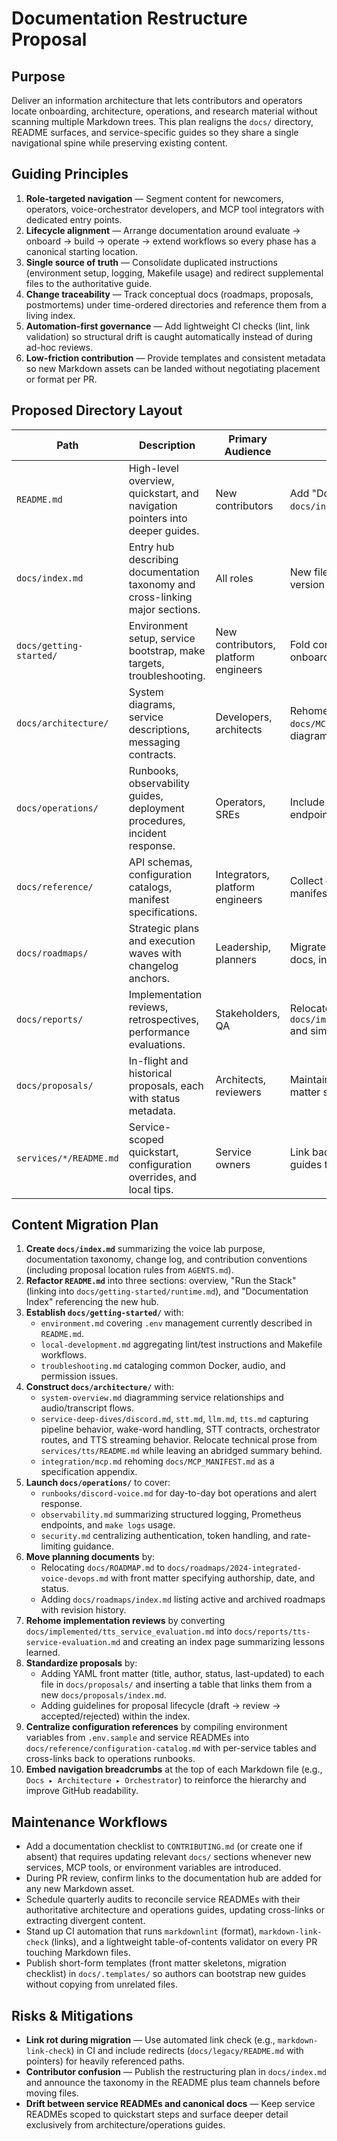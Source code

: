 # Documentation Restructure Proposal

## Purpose

Deliver an information architecture that lets contributors and operators locate onboarding,
architecture, operations, and research material without scanning multiple Markdown trees. This plan
realigns the `docs/` directory, README surfaces, and service-specific guides so they share a single
navigational spine while preserving existing content.

## Guiding Principles

1. **Role-targeted navigation** — Segment content for newcomers, operators, voice-orchestrator
   developers, and MCP tool integrators with dedicated entry points.
2. **Lifecycle alignment** — Arrange documentation around evaluate → onboard → build → operate →
   extend workflows so every phase has a canonical starting location.
3. **Single source of truth** — Consolidate duplicated instructions (environment setup, logging,
   Makefile usage) and redirect supplemental files to the authoritative guide.
4. **Change traceability** — Track conceptual docs (roadmaps, proposals, postmortems) under
   time-ordered directories and reference them from a living index.
5. **Automation-first governance** — Add lightweight CI checks (lint, link validation) so
   structural drift is caught automatically instead of during ad-hoc reviews.
6. **Low-friction contribution** — Provide templates and consistent metadata so new Markdown
   assets can be landed without negotiating placement or format per PR.

## Proposed Directory Layout

| Path | Description | Primary Audience | Notes |
| --- | --- | --- | --- |
| `README.md` | High-level overview, quickstart, and navigation pointers into deeper guides. | New contributors | Add "Documentation Index" section linking to `docs/index.md`. |
| `docs/index.md` | Entry hub describing documentation taxonomy and cross-linking major sections. | All roles | New file consolidating table of contents, version history, and contribution rules. |
| `docs/getting-started/` | Environment setup, service bootstrap, make targets, troubleshooting. | New contributors, platform engineers | Fold core README setup plus future onboarding guides here. |
| `docs/architecture/` | System diagrams, service descriptions, messaging contracts. | Developers, architects | Rehome README architecture sections, `docs/MCP_MANIFEST.md`, and new service diagrams. |
| `docs/operations/` | Runbooks, observability guides, deployment procedures, incident response. | Operators, SREs | Include structured logging, metrics, health endpoints, TTS/STT tuning. |
| `docs/reference/` | API schemas, configuration catalogs, manifest specifications. | Integrators, platform engineers | Collect env var tables, service endpoints, and manifest specs. |
| `docs/roadmaps/` | Strategic plans and execution waves with changelog anchors. | Leadership, planners | Migrate `docs/ROADMAP.md` and future planning docs, include index by date. |
| `docs/reports/` | Implementation reviews, retrospectives, performance evaluations. | Stakeholders, QA | Relocate `docs/implemented/tts_service_evaluation.md` and similar artifacts. |
| `docs/proposals/` | In-flight and historical proposals, each with status metadata. | Architects, reviewers | Maintain existing proposal files with front matter summarizing decision state. |
| `services/*/README.md` | Service-scoped quickstart, configuration overrides, and local tips. | Service owners | Link back to canonical setup/operations guides to avoid drift. |

## Content Migration Plan

1. **Create `docs/index.md`** summarizing the voice lab purpose, documentation taxonomy, change
   log, and contribution conventions (including proposal location rules from `AGENTS.md`).
2. **Refactor `README.md`** into three sections: overview, "Run the Stack" (linking into
   `docs/getting-started/runtime.md`), and "Documentation Index" referencing the new hub.
3. **Establish `docs/getting-started/`** with:
   - `environment.md` covering `.env` management currently described in `README.md`.
   - `local-development.md` aggregating lint/test instructions and Makefile workflows.
   - `troubleshooting.md` cataloging common Docker, audio, and permission issues.
4. **Construct `docs/architecture/`** with:
   - `system-overview.md` diagramming service relationships and audio/transcript flows.
   - `service-deep-dives/discord.md`, `stt.md`, `llm.md`, `tts.md` capturing pipeline behavior,
     wake-word handling, STT contracts, orchestrator routes, and TTS streaming behavior. Relocate
     technical prose from `services/tts/README.md` while leaving an abridged summary behind.
   - `integration/mcp.md` rehoming `docs/MCP_MANIFEST.md` as a specification appendix.
5. **Launch `docs/operations/`** to cover:
   - `runbooks/discord-voice.md` for day-to-day bot operations and alert response.
   - `observability.md` summarizing structured logging, Prometheus endpoints, and `make logs` usage.
   - `security.md` centralizing authentication, token handling, and rate-limiting guidance.
6. **Move planning documents** by:
   - Relocating `docs/ROADMAP.md` to `docs/roadmaps/2024-integrated-voice-devops.md` with front
     matter specifying authorship, date, and status.
   - Adding `docs/roadmaps/index.md` listing active and archived roadmaps with revision history.
7. **Rehome implementation reviews** by converting `docs/implemented/tts_service_evaluation.md` into
   `docs/reports/tts-service-evaluation.md` and creating an index page summarizing lessons learned.
8. **Standardize proposals** by:
   - Adding YAML front matter (title, author, status, last-updated) to each file in
     `docs/proposals/` and inserting a table that links them from a new `docs/proposals/index.md`.
   - Adding guidelines for proposal lifecycle (draft → review → accepted/rejected) within the index.
9. **Centralize configuration references** by compiling environment variables from `.env.sample` and
   service READMEs into `docs/reference/configuration-catalog.md` with per-service tables and
   cross-links back to operations runbooks.
10. **Embed navigation breadcrumbs** at the top of each Markdown file (e.g., `Docs ▸ Architecture ▸
    Orchestrator`) to reinforce the hierarchy and improve GitHub readability.

## Maintenance Workflows

- Add a documentation checklist to `CONTRIBUTING.md` (or create one if absent) that requires
  updating relevant `docs/` sections whenever new services, MCP tools, or environment variables are
  introduced.
- During PR review, confirm links to the documentation hub are added for any new Markdown asset.
- Schedule quarterly audits to reconcile service READMEs with their authoritative architecture and
  operations guides, updating cross-links or extracting divergent content.
- Stand up CI automation that runs `markdownlint` (format), `markdown-link-check` (links), and a
  lightweight table-of-contents validator on every PR touching Markdown files.
- Publish short-form templates (front matter skeletons, migration checklist) in `docs/.templates/`
  so authors can bootstrap new guides without copying from unrelated files.

## Risks & Mitigations

- **Link rot during migration** — Use automated link check (e.g., `markdown-link-check`) in CI and
  include redirects (`docs/legacy/README.md` with pointers) for heavily referenced paths.
- **Contributor confusion** — Publish the restructuring plan in `docs/index.md` and announce the
  taxonomy in the README plus team channels before moving files.
- **Drift between service READMEs and canonical docs** — Keep service READMEs scoped to quickstart
  steps and surface deeper detail exclusively from architecture/operations guides.
